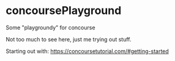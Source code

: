 # concoursePlayground
Some "playgroundy" for concourse

Not too much to see here, just me trying out stuff.

Starting out with: https://concoursetutorial.com/#getting-started